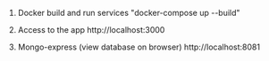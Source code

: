1. Docker build and run services
   "docker-compose up --build"

2. Access to the app
   http://localhost:3000

3. Mongo-express (view database on browser)
   http://localhost:8081
